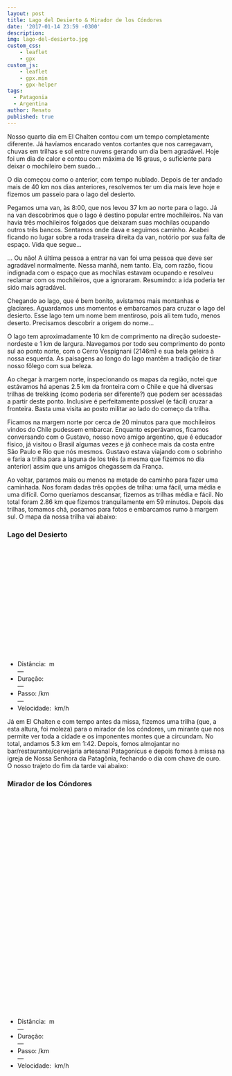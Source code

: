 ```yaml
---
layout: post
title: Lago del Desierto & Mirador de los Cóndores
date: '2017-01-14 23:59 -0300'
description:
img: lago-del-desierto.jpg
custom_css:
    - leaflet
    - gpx
custom_js:
    - leaflet
    - gpx.min
    - gpx-helper
tags:
  - Patagonia
  - Argentina
author: Renato
published: true
---
```


Nosso quarto dia em El Chalten contou com um tempo completamente diferente. Já
havíamos encarado ventos cortantes que nos carregavam, chuvas em trilhas e sol
entre nuvens gerando um dia bem agradável. Hoje foi um dia de calor e contou
com máxima de 16 graus, o suficiente para deixar o mochileiro bem suado...

O dia começou como o anterior, com tempo nublado. Depois de ter andado mais de
40 km nos dias anteriores, resolvemos ter um dia mais leve hoje e fizemos um
passeio para o lago del desierto.

Pegamos uma van, às 8:00, que nos levou 37 km ao norte para o lago. Já na van
descobrimos que o lago é destino popular entre mochileiros. Na van havia três
mochileiros folgados que deixaram suas mochilas ocupando outros três bancos.
Sentamos onde dava e seguimos caminho. Acabei ficando no lugar sobre a roda
traseira direita da van, notório por sua falta de espaço. Vida que segue...

... Ou não! A última pessoa a entrar na van foi uma pessoa que deve ser
agradável normalmente. Nessa manhã, nem tanto. Ela, com razão, ficou indignada
com o espaço que as mochilas estavam ocupando e resolveu reclamar com os
mochileiros, que a ignoraram. Resumindo: a ida poderia ter sido mais agradável.

Chegando ao lago, que é bem bonito, avistamos mais montanhas e glaciares.
Aguardamos uns momentos e embarcamos para cruzar o lago del desierto. Esse lago
tem um nome bem mentiroso, pois ali tem tudo, menos deserto. Precisamos
descobrir a origem do nome...

O lago tem aproximadamente 10 km de comprimento na direção sudoeste-nordeste
e 1 km de largura. Navegamos por todo seu comprimento do ponto sul ao ponto
norte, com o Cerro Vespignani (2146m) e sua bela geleira à nossa esquerda. As
paisagens ao longo do lago mantêm a tradição de tirar nosso fôlego com sua
beleza.

Ao chegar à margem norte, inspecionando os mapas da região, notei que estávamos
há apenas 2.5 km da fronteira com o Chile e que há diversas trilhas de trekking
(como poderia ser diferente?) que podem ser acessadas a partir deste ponto.
Inclusive é perfeitamente possível (e fácil) cruzar a fronteira. Basta uma
visita ao posto militar ao lado do começo da trilha.

Ficamos na margem norte por cerca de 20 minutos para que mochileiros vindos do
Chile pudessem embarcar. Enquanto esperávamos, ficamos conversando com
o Gustavo, nosso novo amigo argentino, que é educador físico, já visitou
o Brasil algumas vezes e já conhece mais da costa entre São Paulo e Rio que nós
mesmos. Gustavo estava viajando com o sobrinho e faria a trilha para a laguna
de los três (a mesma que fizemos no dia anterior) assim que uns amigos
chegassem da França.

Ao voltar, paramos mais ou menos na metade do caminho para fazer uma caminhada.
Nos foram dadas três opções de trilha: uma fácil, uma média e uma difícil. Como
queríamos descansar, fizemos as trilhas média e fácil. No total foram 2.86 km
que fizemos tranquilamente em 59 minutos. Depois das trilhas, tomamos chá,
posamos para fotos e embarcamos rumo à margem sul. O mapa da nossa trilha
vai abaixo:

<div class="gpx" id="gpx">
 <h3>Lago del Desierto</h3>
 <span class="start"></span>

 <div id="map1" class="map leaflet-container" style="height: 250px; position:relative;"></div>

 <ul class="info">
  <li>Distância:&nbsp;<span class="distance"></span>&nbsp;m</li>&mdash;
  <li>Duração:&nbsp;<span class="duration"></span></li>&mdash;
  <li>Passo:&nbsp;<span class="pace"></span>/km</li>&mdash;
  <li>Velocidade:&nbsp;<span class="speed"></span>&nbsp;km/h</li>
 </ul>
</div>

<script>
    var gpx = '{{site.baseurl}}/assets/gpx/2018-01-14-lago-del-desierto.gpx';
    display_gpx('gpx', 'map1', gpx);
</script>


Já em El Chalten e com tempo antes da missa, fizemos uma trilha (que, a esta
altura, foi moleza) para o mirador de los cóndores, um mirante que nos permite
ver toda a cidade e os imponentes montes que  a circundam. No total, andamos
5.3 km em 1:42. Depois, fomos almojantar no bar/restaurante/cervejaria
artesanal Patagonicus e depois fomos à missa na igreja de Nossa Senhora da
Patagônia, fechando o dia com chave de ouro. O nosso trajeto do fim da tarde
vai abaixo:

<div class="gpx" id="gpx2">
 <h3>Mirador de los Cóndores</h3>
 <span class="start"></span>

 <div id="map2" class="map leaflet-container" style="height: 500px; position:relative;"></div>

 <ul class="info">
  <li>Distância:&nbsp;<span class="distance"></span>&nbsp;m</li>&mdash;
  <li>Duração:&nbsp;<span class="duration"></span></li>&mdash;
  <li>Passo:&nbsp;<span class="pace"></span>/km</li>&mdash;
  <li>Velocidade:&nbsp;<span class="speed"></span>&nbsp;km/h</li>
 </ul>
</div>

<script>
    var gpx2
    = '{{site.baseurl}}/assets/gpx/2018-01-14-mirador-de-los-condores.gpx';
    display_gpx('gpx2', 'map2', gpx2);
</script>


